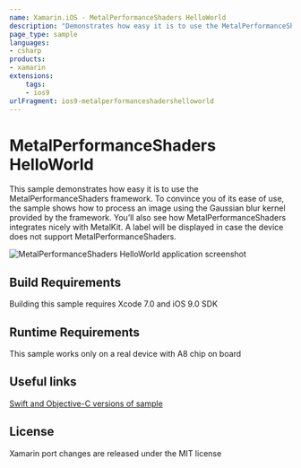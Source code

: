 ```yaml
---
name: Xamarin.iOS - MetalPerformanceShaders HelloWorld
description: "Demonstrates how easy it is to use the MetalPerformanceShaders framework. To convince you of its ease of use, the sample shows how to... (iOS9)"
page_type: sample
languages:
- csharp
products:
- xamarin
extensions:
    tags:
    - ios9
urlFragment: ios9-metalperformanceshadershelloworld
---
```

# MetalPerformanceShaders HelloWorld

This sample demonstrates how easy it is to use the MetalPerformanceShaders framework. To convince you of its ease of use, the sample shows how to process an image using the Gaussian blur kernel provided by the framework. You’ll also see how MetalPerformanceShaders integrates nicely with MetalKit. A label will be displayed in case the device does not support MetalPerformanceShaders.

![MetalPerformanceShaders HelloWorld application screenshot](Screenshots/1.png "MetalPerformanceShaders HelloWorld application screenshot")

## Build Requirements

Building this sample requires Xcode 7.0 and iOS 9.0 SDK

## Runtime Requirements

This sample works only on a real device with A8 chip on board

## Useful links

[Swift and Objective-C versions of sample](https://developer.apple.com/library/prerelease/ios/samplecode/MetalPerformanceShadersHelloWorld/Introduction/Intro.html#//apple_ref/doc/uid/TP40016188)

## License

Xamarin port changes are released under the MIT license
